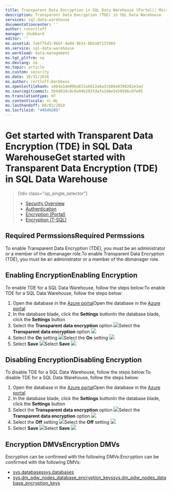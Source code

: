 ```yaml
---
title: Transparent Data Encryption in SQL Data Warehouse (Portal)| Microsoft Docs
description: Transparent Data Encryption (TDE) in SQL Data Warehouse
services: sql-data-warehouse
documentationcenter: ''
author: ronortloff
manager: jhubbard
editor: ''
ms.assetid: fabf75d3-9bbf-4e0d-9b31-8b5a8713f08d
ms.service: sql-data-warehouse
ms.workload: data-management
ms.tgt_pltfrm: na
ms.devlang: na
ms.topic: article
ms.custom: security
ms.date: 10/31/2016
ms.author: rortloff;barbkess
ms.openlocfilehash: a4b4a14e09ba815ab612a6a3cb86e0390262e3ad
ms.sourcegitcommit: 5b9d839c0c0a94b293fdafe1d6e5429506c07e05
ms.translationtype: HT
ms.contentlocale: nl-NL
ms.lasthandoff: 08/02/2018
ms.locfileid: "44549205"
---
```

# <a name="get-started-with-transparent-data-encryption-tde-in-sql-data-warehouse"></a><span data-ttu-id="db390-103">Get started with Transparent Data Encryption (TDE) in SQL Data Warehouse</span><span class="sxs-lookup"><span data-stu-id="db390-103">Get started with Transparent Data Encryption (TDE) in SQL Data Warehouse</span></span>
> [!div class="op_single_selector"]
> * [Security Overview](sql-data-warehouse-overview-manage-security.md)
> * [Authentication](sql-data-warehouse-authentication.md)
> * [Encryption (Portal)](sql-data-warehouse-encryption-tde.md)
> * [Encryption (T-SQL)](sql-data-warehouse-encryption-tde-tsql.md)
> 
> 

## <a name="required-permssions"></a><span data-ttu-id="db390-108">Required Permssions</span><span class="sxs-lookup"><span data-stu-id="db390-108">Required Permssions</span></span>
<span data-ttu-id="db390-109">To enable Transparent Data Encryption (TDE), you must be an administrator or a member of the dbmanager role.</span><span class="sxs-lookup"><span data-stu-id="db390-109">To enable Transparent Data Encryption (TDE), you must be an administrator or a member of the dbmanager role.</span></span>

## <a name="enabling-encryption"></a><span data-ttu-id="db390-110">Enabling Encryption</span><span class="sxs-lookup"><span data-stu-id="db390-110">Enabling Encryption</span></span>
<span data-ttu-id="db390-111">To enable TDE for a SQL Data Warehouse, follow the steps below:</span><span class="sxs-lookup"><span data-stu-id="db390-111">To enable TDE for a SQL Data Warehouse, follow the steps below:</span></span>

1. <span data-ttu-id="db390-112">Open the database in the [Azure portal](https://portal.azure.com)</span><span class="sxs-lookup"><span data-stu-id="db390-112">Open the database in the [Azure portal](https://portal.azure.com)</span></span>
2. <span data-ttu-id="db390-113">In the database blade, click the **Settings** button</span><span class="sxs-lookup"><span data-stu-id="db390-113">In the database blade, click the **Settings** button</span></span>
3. <span data-ttu-id="db390-114">Select the **Transparent data encryption** option ![][1]</span><span class="sxs-lookup"><span data-stu-id="db390-114">Select the **Transparent data encryption** option ![][1]</span></span>
4. <span data-ttu-id="db390-115">Select the **On** setting ![][2]</span><span class="sxs-lookup"><span data-stu-id="db390-115">Select the **On** setting ![][2]</span></span>
5. <span data-ttu-id="db390-116">Select **Save**
   ![][3]</span><span class="sxs-lookup"><span data-stu-id="db390-116">Select **Save**
![][3]</span></span>  

## <a name="disabling-encryption"></a><span data-ttu-id="db390-117">Disabling Encryption</span><span class="sxs-lookup"><span data-stu-id="db390-117">Disabling Encryption</span></span>
<span data-ttu-id="db390-118">To disable TDE for a SQL Data Warehouse, follow the steps below:</span><span class="sxs-lookup"><span data-stu-id="db390-118">To disable TDE for a SQL Data Warehouse, follow the steps below:</span></span>

1. <span data-ttu-id="db390-119">Open the database in the [Azure portal](https://portal.azure.com)</span><span class="sxs-lookup"><span data-stu-id="db390-119">Open the database in the [Azure portal](https://portal.azure.com)</span></span>
2. <span data-ttu-id="db390-120">In the database blade, click the **Settings** button</span><span class="sxs-lookup"><span data-stu-id="db390-120">In the database blade, click the **Settings** button</span></span>
3. <span data-ttu-id="db390-121">Select the **Transparent data encryption** option ![][1]</span><span class="sxs-lookup"><span data-stu-id="db390-121">Select the **Transparent data encryption** option ![][1]</span></span>
4. <span data-ttu-id="db390-122">Select the **Off** setting ![][4]</span><span class="sxs-lookup"><span data-stu-id="db390-122">Select the **Off** setting ![][4]</span></span>
5. <span data-ttu-id="db390-123">Select **Save**
   ![][5]</span><span class="sxs-lookup"><span data-stu-id="db390-123">Select **Save**
![][5]</span></span>  

## <a name="encryption-dmvs"></a><span data-ttu-id="db390-124">Encryption DMVs</span><span class="sxs-lookup"><span data-stu-id="db390-124">Encryption DMVs</span></span>
<span data-ttu-id="db390-125">Encryption can be confirmed with the following DMVs:</span><span class="sxs-lookup"><span data-stu-id="db390-125">Encryption can be confirmed with the following DMVs:</span></span>

* <span data-ttu-id="db390-126">[sys.databases]</span><span class="sxs-lookup"><span data-stu-id="db390-126">[sys.databases]</span></span>
* <span data-ttu-id="db390-127">[sys.dm_pdw_nodes_database_encryption_keys]</span><span class="sxs-lookup"><span data-stu-id="db390-127">[sys.dm_pdw_nodes_database_encryption_keys]</span></span>

<!--MSDN references-->
[Transparent Data Encryption (TDE)]: https://msdn.microsoft.com/library/bb934049.aspx
[sys.databases]: http://msdn.microsoft.com/library/ms178534.aspx
[sys.dm_pdw_nodes_database_encryption_keys]: https://msdn.microsoft.com/library/mt203922.aspx

<!--Image references-->
[1]: https://docstestmedia1.blob.core.windows.net/azure-media/articles/sql-data-warehouse/media/sql-data-warehouse-security-tde/sql-data-warehouse-security-tde-portal-settings.png
[2]: https://docstestmedia1.blob.core.windows.net/azure-media/articles/sql-data-warehouse/media/sql-data-warehouse-security-tde/sql-data-warehouse-security-tde-portal-settings-on.png
[3]: https://docstestmedia1.blob.core.windows.net/azure-media/articles/sql-data-warehouse/media/sql-data-warehouse-security-tde/sql-data-warehouse-security-tde-portal-settings-save.png
[4]: https://docstestmedia1.blob.core.windows.net/azure-media/articles/sql-data-warehouse/media/sql-data-warehouse-security-tde/sql-data-warehouse-security-tde-portal-settings-off.png
[5]: https://docstestmedia1.blob.core.windows.net/azure-media/articles/sql-data-warehouse/media/sql-data-warehouse-security-tde/sql-data-warehouse-security-tde-portal-settings-save2.png

<!--Link references-->






